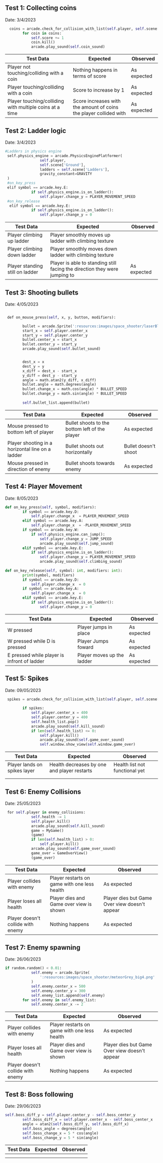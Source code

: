 ## Test 1: Collecting coins
Date: 3/4/2023

```python
  coins = arcade.check_for_collision_with_list(self.player, self.scene['Coins'])
        for coin in coins:
            self.score += 1
            coin.kill()
            arcade.play_sound(self.coin_sound)
```

| Test Data                    | Expected                        | Observed                       |
| ---------------------------- | ------------------------------- | ------------------------------ |
| Player not touching/colliding with a coin  | Nothing happens in terms of score| As expected |
| Player touching/colliding with a coin | Score to increase by 1| As expected |
| Player touching/colliding with multiple coins at a time  |Score increases with the amount of coins the player collided with| As expected |

## Test 2: Ladder logic
Date: 3/4/2023

```python
#Ladders in physics engine
 self.physics_engine = arcade.PhysicsEnginePlatformer(
                self.player,
                self.scene['Ground'],
                ladders = self.scene['Ladders'],
                gravity_constant=GRAVITY
 )
 #on_key_press
 elif symbol == arcade.key.E:
            if self.physics_engine.is_on_ladder():
                self.player.change_y = PLAYER_MOVEMENT_SPEED
 #on_key_release
  elif symbol == arcade.key.E:
            if self.physics_engine.is_on_ladder():
                self.player.change_y = 0
```

| Test Data                    | Expected                        | Observed                       |
| ---------------------------- | ------------------------------- | ------------------------------ |
| Player climbing up ladder   | Player smoothly moves up ladder with climbing texture ||
| Player climbing down ladder |Player smoothly moves down ladder with climbing texture | |
| Player standing still on ladder| Player is able to standing still facing the direction they were jumping to |As expected|


## Test 3: Shooting bullets
Date: 4/05/2023
```python

 def on_mouse_press(self, x, y, button, modifiers):

        bullet = arcade.Sprite(':resources:images/space_shooter/laserBlue01.png')
        start_x = self.player.center_x
        start_y = self.player.center_y
        bullet.center_x = start_x
        bullet.center_y = start_y
		arcade.play_sound(self.bullet_sound)


        dest_x = x
        dest_y = y
        x_diff = dest_x - start_x
        y_diff = dest_y - start_y
        angle = math.atan2(y_diff, x_diff)
        bullet.angle = math.degrees(angle)
        bullet.change_x = math.cos(angle) * BULLET_SPEED
        bullet.change_y = math.sin(angle) * BULLET_SPEED
        
        self.bullet_list.append(bullet)

````

| Test Data                    | Expected                        | Observed                       |
| ---------------------------- | ------------------------------- | ------------------------------ |
|Mouse pressed to bottom left of player|  Bullet shoots to the bottom left of the player | As expected
|Player shooting in a horizontal line on a ladder| Bullet shoots out horizontally |Bullet doesn't shoot
|Mouse pressed in direction of enemy| Bullet shoots towards enemy | As expected |



## Test 4: Player Movement
Date: 8/05/2023
```python
def on_key_press(self, symbol, modifiers):
        if symbol == arcade.key.D:
            self.player.change_x  = PLAYER_MOVEMENT_SPEED
        elif symbol == arcade.key.A:
            self.player.change_x  = -PLAYER_MOVEMENT_SPEED
        if symbol == arcade.key.W:
            if self.physics_engine.can_jump():
                self.player.change_y = JUMP_SPEED
                arcade.play_sound(self.jump_sound)
        elif symbol == arcade.key.E:
            if self.physics_engine.is_on_ladder():
                self.player.change_y = PLAYER_MOVEMENT_SPEED
                arcade.play_sound(self.climbing_sound)
      
def on_key_release(self, symbol: int, modifiers: int):
        print(symbol, modifiers)
        if symbol == arcade.key.D:
            self.player.change_x  = 0
        if symbol == arcade.key.A:
            self.player.change_x  = 0
        elif symbol == arcade.key.E:
            if self.physics_engine.is_on_ladder():
                self.player.change_y = 0


```

| Test Data                    | Expected                        | Observed                       |
| ---------------------------- | ------------------------------- | ------------------------------ |
|W pressed| Player jumps in place|As expected
|W pressed while D is pressed|Player Jumps foward|As expected
|E pressed while player is infront of ladder | Player moves up the ladder| As expected |

## Test 5: Spikes
Date: 09/05/2023
```python
 spikes = arcade.check_for_collision_with_list(self.player, self.scene['Do Not Touch'])
 
        if spikes:
            self.player.center_x = 400
            self.player.center_y = 400
            self.health_list.pop()
            arcade.play_sound(self.kill_sound)
            if len(self.health_list) <= 0:
                self.player.kill()
                arcade.play_sound(self.game_over_sound)
                self.window.show_view(self.window.game_over)
```

| Test Data                    | Expected                        | Observed                       |
| ---------------------------- | ------------------------------- | ------------------------------ |
|Player lands on spikes layer | Health decreases by one and player restarts | Health list not functional yet
|||
| | |  

## Test 6: Enemy Collisions
Date: 25/05/2023
```python
 for self.player in enemy_collisions:
            self.health -= 1
            self.player.kill()
            arcade.play_sound(self.kill_sound)
            game = MyGame()
            (game)
            if len(self.health_list) > 0:
                self.player.kill()
            arcade.play_sound(self.game_over_sound)
            game_over = GameOverView()
            (game_over)
```

| Test Data                    | Expected                        | Observed                       |
| ---------------------------- | ------------------------------- | ------------------------------ |
|Player collides with enemy| Player restarts on game with one less health | As expected
|Player loses all health | Player dies and Game over view is shown| Player dies but Game Over view doesn't appear
| Player doesn't collide with enemy| Nothing happens | As expected |

## Test 7: Enemy spawning
Date: 26/06/2023
```python
if random.random() < 0.01:
            self.enemy = arcade.Sprite(
                ':resources:images/space_shooter/meteorGrey_big4.png'
            )
            self.enemy.center_x = 500
            self.enemy.center_y = 300
            self.enemy_list.append(self.enemy)
        for self.enemy in self.enemy_list:
            self.enemy.center_x -= 2
```

| Test Data                         | Expected                                     | Observed                                      |
| --------------------------------- | -------------------------------------------- | --------------------------------------------- |
| Player collides with enemy        | Player restarts on game with one less health | As expected                                   |
| Player loses all health           | Player dies and Game over view is shown      | Player dies but Game Over view doesn't appear |
| Player doesn't collide with enemy | Nothing happens                              | As expected                                   |



## Test 8: Boss following
Date: 29/06/2023
```python
self.boss_diff_y = self.player.center_y - self.boss_center_y
        self.boss_diff_x = self.player.center_x - self.boss_center_x
        angle = atan2(self.boss_diff_y, self.boss_diff_x)
        self.boss_angle = degrees(angle)
        self.boss_change_x = 5 * cos(angle)
        self.boss_change_y = 5 * sin(angle)
```
| Test Data | Expected | Observed |
| --------- | -------- | -------- |
|               |              |             |           
|               |              |             |           |

